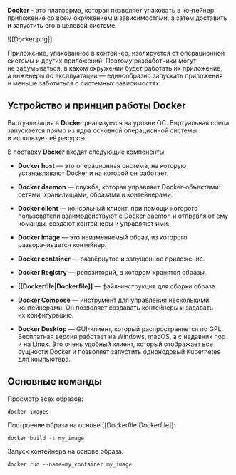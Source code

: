 **Docker** - это платформа, которая позволяет упаковать в контейнер приложение со всем окружением и зависимостями, а затем доставить и запустить его в целевой системе.

![[Docker.png]]

Приложение, упакованное в контейнер, изолируется от операционной системы и других приложений. Поэтому разработчики могут не задумываться, в каком окружении будет работать их приложение, а инженеры по эксплуатации — единообразно запускать приложения и меньше заботиться о системных зависимостях.

## Устройство и принцип работы Docker

Виртуализация в **Docker** реализуется на уровне ОС. Виртуальная среда запускается прямо из ядра основной операционной системы и использует её ресурсы.

В поставку **Docker** входят следующие компоненты:

- **Docker host** — это операционная система, на которую устанавливают Docker и на которой он работает.

- **Docker daemon** — служба, которая управляет Docker-объектами: сетями, хранилищами, образами и контейнерами.

- **Docker client** — консольный клиент, при помощи которого пользователи взаимодействуют с Docker daemon и отправляют ему команды, создают контейнеры и управляют ими.

- **Docker image** — это неизменяемый образ, из которого разворачивается контейнер.

- **Docker container** — развёрнутое и запущенное приложение.

- **Docker Registry** — репозиторий, в котором хранятся образы.

- **[[Dockerfile|Dockerfile]]** — файл-инструкция для сборки образа.

- **Docker Compose** — инструмент для управления несколькими контейнерами. Он позволяет создавать контейнеры и задавать их конфигурацию.

- **Docker Desktop** — GUI-клиент, который распространяется по GPL. Бесплатная версия работает на Windows, macOS, а с недавних пор и на Linux. Это очень удобный клиент, который отображает все сущности Docker и позволяет запустить однонодовый Kubernetes для компьютера.

## Основные команды

Просмотр всех образов:

```Shell
docker images
```

Построение образа на основе [[Dockerfile|Dockerfile]]:

```Shell
docker build -t my_image
```

Запуск контейнера на основе образа:

```Shell
docker run --name=my_container my_image
```


